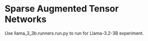 # Sparse Augmented Tensor Networks
Use llama_3_3b.runners.run.py to run for Llama-3.2-3B experiment.
